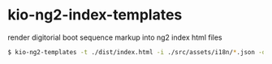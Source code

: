 # kio-ng2-index-templates


render digitorial boot sequence markup into ng2 index html files


```bash
$ kio-ng2-templates -t ./dist/index.html -i ./src/assets/i18n/*.json -o ./dist
```

